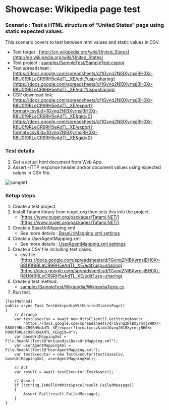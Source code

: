 # Showcase: Wikipedia page test

### Scenario : Test a HTML structure of "United States" page using static expected values.
This scenario covers to test between html values and static values in CSV. 

* Test target : [http://en.wikipedia.org/wiki/United_States](http://en.wikipedia.org/wiki/United_States)
* Test project : [samples/SampleTest/SampleTest.csproj](../samples/SampleTest/SampleTest.csproj) 
* Test spreadsheet : [https://docs.google.com/spreadsheets/d/1Gvnq2NlBXyrnsjBH0Xr-R8U0f9RLeCR9RH5eAdTL_XE/edit?usp=sharing](https://docs.google.com/spreadsheets/d/1Gvnq2NlBXyrnsjBH0Xr-R8U0f9RLeCR9RH5eAdTL_XE/edit?usp=sharing)
* CSV download link: [https://docs.google.com/spreadsheets/d/1Gvnq2NlBXyrnsjBH0Xr-R8U0f9RLeCR9RH5eAdTL_XE/export?format=csv&id=1Gvnq2NlBXyrnsjBH0Xr-R8U0f9RLeCR9RH5eAdTL_XE&gid=0](https://docs.google.com/spreadsheets/d/1Gvnq2NlBXyrnsjBH0Xr-R8U0f9RLeCR9RH5eAdTL_XE/export?format=csv&id=1Gvnq2NlBXyrnsjBH0Xr-R8U0f9RLeCR9RH5eAdTL_XE&gid=0)

### Test details
1. Get a actual html document from Web App.
1. Assert HTTP response header and/or document values using expected values in CSV file.

![sample1](imgs/sample1.png)

### Setup steps
1. Create a test project. 
1. Install Tatami library from nuget.org then sets this into the project.
	* [https://www.nuget.org/packages/Tatami.NET/](https://www.nuget.org/packages/Tatami.NET/)
1. Create a BaseUriMapping.xml
	* See more details : [BaseUriMapping.xml settings](BaseUriMapping.md)	
1. Create a UserAgentMapping.xml 
	* See more details : [UserAgentMapping.xml settings](UserAgentMapping.md)	
1. Create a CSV file including test cases.
	* csv file : [https://docs.google.com/spreadsheets/d/1Gvnq2NlBXyrnsjBH0Xr-R8U0f9RLeCR9RH5eAdTL_XE/edit?usp=sharing](https://docs.google.com/spreadsheets/d/1Gvnq2NlBXyrnsjBH0Xr-R8U0f9RLeCR9RH5eAdTL_XE/edit?usp=sharing)
1. Create a test method.
	* [samples/SampleTest/Wikipedia/WikipediaTests.cs](../samples/SampleTest/Wikipedia/WikipediaTests.cs)
1. Run test.

```
[TestMethod]
public async Task TestWikipediaWithUnitedStatesPage()
{
    // Arrange
    var testCasesCsv = await new HttpClient().GetStringAsync(
        "https://docs.google.com/spreadsheets/d/1Gvnq2NlBXyrnsjBH0Xr-R8U0f9RLeCR9RH5eAdTL_XE/export?format=csv&id=1Gvnq2NlBXyrnsjBH0Xr-R8U0f9RLeCR9RH5eAdTL_XE&gid=0");
    var baseUriMappingXml = File.ReadAllText(@"Wikipedia\BaseUriMapping.xml");
    var userAgentMappingXml = File.ReadAllText(@"UserAgentMapping.xml");
    var testExecutor = new TestExecutor(testCasesCsv, baseUriMappingXml, userAgentMappingXml);

    // Act
    var result = await testExecutor.TestAsync();

    // Assert
    if (!string.IsNullOrWhiteSpace(result.FailedMessage))
    {
        Assert.Fail(result.FailedMessage);
    }
}
```